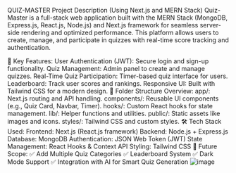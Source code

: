QUIZ-MASTER Project Description (Using Next.js and MERN Stack)
Quiz-Master is a full-stack web application built with the MERN Stack (MongoDB, Express.js, React.js, Node.js) and Next.js framework for seamless server-side rendering and optimized performance. This platform allows users to create, manage, and participate in quizzes with real-time score tracking and authentication.

🌟 Key Features:
User Authentication (JWT): Secure login and sign-up functionality.
Quiz Management: Admin panel to create and manage quizzes.
Real-Time Quiz Participation: Timer-based quiz interface for users.
Leaderboard: Track user scores and rankings.
Responsive UI: Built with Tailwind CSS for a modern design.
📁 Folder Structure Overview:
app/: Next.js routing and API handling.
components/: Reusable UI components (e.g., Quiz Card, Navbar, Timer).
hooks/: Custom React hooks for state management.
lib/: Helper functions and utilities.
public/: Static assets like images and icons.
styles/: Tailwind CSS and custom styles.
🛠️ Tech Stack Used:
Frontend: Next.js (React.js framework)
Backend: Node.js + Express.js
Database: MongoDB
Authentication: JSON Web Token (JWT)
State Management: React Hooks & Context API
Styling: Tailwind CSS
🚀 Future Scope:
✅ Add Multiple Quiz Categories
✅ Leaderboard System
✅ Dark Mode Support
✅ Integration with AI for Smart Quiz Generation
![image](https://github.com/user-attachments/assets/d5858be9-5e01-40bd-b502-ff77baf2d128)

